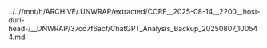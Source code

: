 ../..//mnt/h/ARCHIVE/.UNWRAP/extracted/CORE__2025-08-14__2200__host-duri-head-/__UNWRAP/37cd7f6acf/ChatGPT_Analysis_Backup_20250807_100544.md